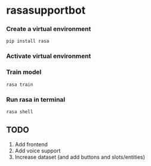 # rasasupportbot

### Create a virtual environment
`pip install rasa`

### Activate virtual environment

### Train model
`rasa train`

### Run rasa in terminal
`rasa shell`

## TODO
1. Add frontend
2. Add voice support
3. Increase dataset (and add buttons and slots/entities)
